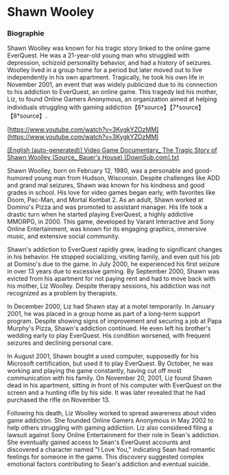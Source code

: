 # Shawn Wooley

### Biographie

Shawn Woolley was known for his tragic story linked to the online game EverQuest. He was a 21-year-old young man who struggled with depression, schizoid personality behavior, and had a history of seizures. Woolley lived in a group home for a period but later moved out to live independently in his own apartment. Tragically, he took his own life in November 2001, an event that was widely publicized due to its connection to his addiction to EverQuest, an online game. This tragedy led his mother, Liz, to found Online Gamers Anonymous, an organization aimed at helping individuals struggling with gaming addiction【6†source】【7†source】【8†source】.

[https://www.youtube.com/watch?v=3KygkYZOzMM](https://www.youtube.com/watch?v=3KygkYZOzMM)

[[English (auto-generated)] Video Game Documentary_ The Tragic Story of Shawn Woolley (Source_ Bauer's House) [DownSub.com].txt](Shawn%20Wooley%2056f9a0fa63d94f3093154311bb5b13b0/English_(auto-generated)_Video_Game_Documentary__The_Tragic_Story_of_Shawn_Woolley_(Source__Bauers_House)_DownSub.com.txt)

Shawn Woolley, born on February 12, 1980, was a personable and good-humored young man from Hudson, Wisconsin. Despite challenges like ADD and grand mal seizures, Shawn was known for his kindness and good grades in school. His love for video games began early, with favorites like Doom, Pac-Man, and Mortal Kombat 2. As an adult, Shawn worked at Domino's Pizza and was promoted to assistant manager. His life took a drastic turn when he started playing EverQuest, a highly addictive MMORPG, in 2000. This game, developed by Varant Interactive and Sony Online Entertainment, was known for its engaging graphics, immersive music, and extensive social community.

Shawn's addiction to EverQuest rapidly grew, leading to significant changes in his behavior. He stopped socializing, visiting family, and even quit his job at Domino's due to the game. In July 2000, he experienced his first seizure in over 13 years due to excessive gaming. By September 2000, Shawn was evicted from his apartment for not paying rent and had to move back with his mother, Liz Woolley. Despite therapy sessions, his addiction was not recognized as a problem by therapists.

In December 2000, Liz had Shawn stay at a motel temporarily. In January 2001, he was placed in a group home as part of a long-term support program. Despite showing signs of improvement and securing a job at Papa Murphy's Pizza, Shawn's addiction continued. He even left his brother's wedding early to play EverQuest. His condition worsened, with frequent seizures and declining personal care.

In August 2001, Shawn bought a used computer, supposedly for his Microsoft certification, but used it to play EverQuest. By October, he was working and playing the game constantly, having cut off most communication with his family. On November 20, 2001, Liz found Shawn dead in his apartment, sitting in front of his computer with EverQuest on the screen and a hunting rifle by his side. It was later revealed that he had purchased the rifle on November 13.

Following his death, Liz Woolley worked to spread awareness about video game addiction. She founded Online Gamers Anonymous in May 2002 to help others struggling with gaming addiction. Liz also considered filing a lawsuit against Sony Online Entertainment for their role in Sean's addiction. She eventually gained access to Sean's EverQuest accounts and discovered a character named "I Love You," indicating Sean had romantic feelings for someone in the game. This discovery suggested complex emotional factors contributing to Sean's addiction and eventual suicide.

[](Shawn%20Wooley%2056f9a0fa63d94f3093154311bb5b13b0/Untitled%207d1d2d652fd94db4ba724f6e7a8929d0.md)